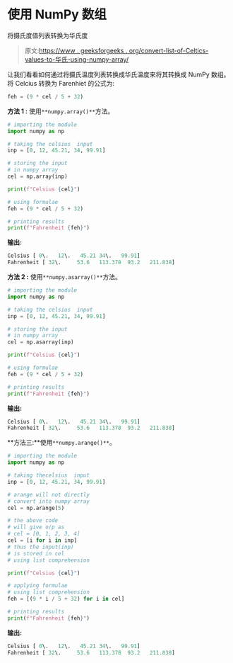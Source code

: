 # 使用 NumPy 数组

将摄氏度值列表转换为华氏度

> 原文:[https://www . geeksforgeeks . org/convert-list-of-Celtics-values-to-华氏-using-numpy-array/](https://www.geeksforgeeks.org/convert-list-of-celsius-values-into-fahrenheit-using-numpy-array/)

让我们看看如何通过将摄氏温度列表转换成华氏温度来将其转换成 NumPy 数组。
将 Celcius 转换为 Farenhiet 的公式为:

```py
feh = (9 * cel / 5 + 32)

```

**方法 1 :** 使用`**numpy.array()**`方法。

```py
# importing the module
import numpy as np

# taking the celsius  input
inp = [0, 12, 45.21, 34, 99.91]

# storing the input
# in numpy array
cel = np.array(inp)

print(f"Celsius {cel}")

# using formulae
feh = (9 * cel / 5 + 32)

# printing results
print(f"Fahrenheit {feh}")
```

**输出:**

```py
Celsius [ 0\.   12\.   45.21 34\.   99.91]
Fahrenheit [ 32\.     53.6   113.378  93.2   211.838]

```

**方法 2 :** 使用`**numpy.asarray()**`方法。

```py
# importing the module
import numpy as np

# taking the celsius  input
inp = [0, 12, 45.21, 34, 99.91]

# storing the input
# in numpy array
cel = np.asarray(inp)

print(f"Celsius {cel}")

# using formulae
feh = (9 * cel / 5 + 32)

# printing results
print(f"Fahrenheit {feh}")
```

**输出:**

```py
Celsius [ 0\.   12\.   45.21 34\.   99.91]
Fahrenheit [ 32\.     53.6   113.378  93.2   211.838]

```

**方法三:**使用`**numpy.arange()**`。

```py
# importing the module
import numpy as np

# taking thecelsius  input
inp = [0, 12, 45.21, 34, 99.91]

# arange will not directly
# convert into numpy array
cel = np.arange(5)

# the above code
# will give o/p as
# cel = [0, 1, 2, 3, 4]
cel = [i for i in inp]
# thus the input(inp)
# is stored in cel
# using list comprehension

print(f"Celsius {cel}")

# applying formulae
# using list comprehension
feh = [(9 * i / 5 + 32) for i in cel]

# printing results
print(f"Fahrenheit {feh}")
```

**输出:**

```py
Celsius [ 0\.   12\.   45.21 34\.   99.91]
Fahrenheit [ 32\.     53.6   113.378  93.2   211.838]

```